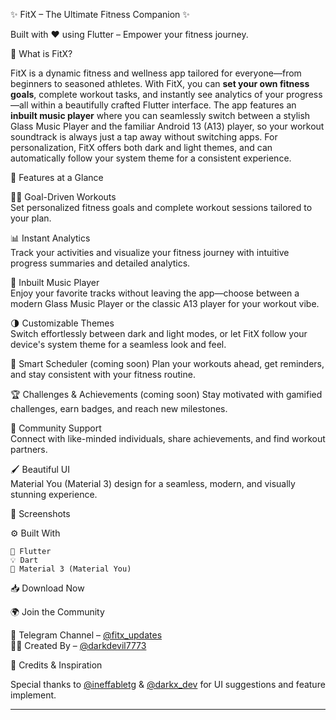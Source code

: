 ✨ FitX – The Ultimate Fitness Companion ✨

Built with ❤️ using Flutter – Empower your fitness journey.

📱 What is FitX?

FitX is a dynamic fitness and wellness app tailored for everyone—from beginners to seasoned athletes. With FitX, you can **set your own fitness goals**, complete workout tasks, and instantly see analytics of your progress—all within a beautifully crafted Flutter interface. The app features an **inbuilt music player** where you can seamlessly switch between a stylish Glass Music Player and the familiar Android 13 (A13) player, so your workout soundtrack is always just a tap away without switching apps. For personalization, FitX offers both dark and light themes, and can automatically follow your system theme for a consistent experience.

🌟 Features at a Glance

🏋️‍♂️ Goal-Driven Workouts  
Set personalized fitness goals and complete workout sessions tailored to your plan.

📊 Instant Analytics  
Track your activities and visualize your fitness journey with intuitive progress summaries and detailed analytics.

🎵 Inbuilt Music Player  
Enjoy your favorite tracks without leaving the app—choose between a modern Glass Music Player or the classic A13 player for your workout vibe.

🌗 Customizable Themes  
Switch effortlessly between dark and light modes, or let FitX follow your device's system theme for a seamless look and feel.

📅 Smart Scheduler (coming soon)
Plan your workouts ahead, get reminders, and stay consistent with your fitness routine.

🏆 Challenges & Achievements (coming soon)
Stay motivated with gamified challenges, earn badges, and reach new milestones.

🤝 Community Support  
Connect with like-minded individuals, share achievements, and find workout partners.

🖌️ Beautiful UI  
Material You (Material 3) design for a seamless, modern, and visually stunning experience.

📸 Screenshots

⚙️ Built With

    🧩 Flutter
    💡 Dart
    🎨 Material 3 (Material You)

📥 Download Now

🌍 Join the Community

📢 Telegram Channel – [@fitx_updates](https://telegram.me/fitx_updates)  
👨‍💻 Created By – [@darkdevil7773](https://telegram.me/darkdevil7773)

🧠 Credits & Inspiration

Special thanks to [@ineffabletg](https://telegram.me/ineffabletg) & [@darkx_dev](https://telegram.me/darkx_dev) for UI suggestions and feature implement.

---
